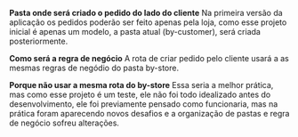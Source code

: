 **Pasta onde será criado o pedido do lado do cliente**
Na primeira versão da aplicação os pedidos poderão ser feito apenas pela loja, como esse projeto inicial é apenas um modelo, a pasta atual (by-customer), será criada posteriormente.

**Como será a regra de negócio**
A rota de criar pedido pelo cliente usará a as mesmas regras de negódio do pasta by-store.

**Porque não usar a mesma rota do by-store**
Essa seria a melhor prática, mas como esse projeto é um teste, ele não foi todo idealizado antes do desenvolvimento, ele foi previamente pensado como funcionaria, mas na prática foram aparecendo novos desafios e a organização de pastas e regra de negócio sofreu alterações.

